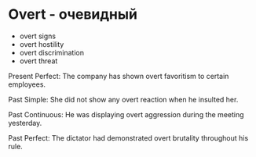 # Overt - очевидный

- overt signs
- overt hostility
- overt discrimination
- overt threat

Present Perfect:
The company has shown overt favoritism to certain employees.

Past Simple:
She did not show any overt reaction when he insulted her.

Past Continuous:
He was displaying overt aggression during the meeting yesterday.

Past Perfect:
The dictator had demonstrated overt brutality throughout his rule.
